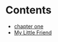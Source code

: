 # Contents

* [chapter one](chapter-one/README.md)
 * [My Little Friend](chapter-one/my-little-friend.md)
